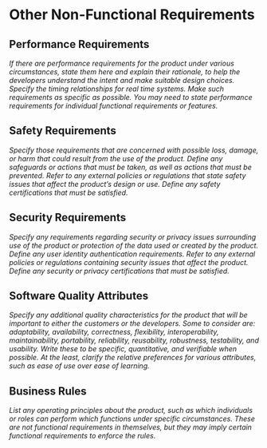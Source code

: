 Other Non-Functional Requirements
================================

Performance Requirements
------------------------

*If there are performance requirements for the product under various circumstances,
state them here and explain their rationale, to help the developers understand the
intent and make suitable design choices. Specify the timing relationships for real
time systems. Make such requirements as specific as possible. You may need to state
performance requirements for individual functional requirements or features.*

Safety Requirements
-------------------

*Specify those requirements that are concerned with possible loss, damage, or harm
that could result from the use of the product. Define any safeguards or actions that
must be taken, as well as actions that must be prevented. Refer to any external
policies or regulations that state safety issues that affect the product’s design or
use. Define any safety certifications that must be satisfied.*

Security Requirements
---------------------

*Specify any requirements regarding security or privacy issues surrounding use of
the product or protection of the data used or created by the product. Define any user
identity authentication requirements. Refer to any external policies or regulations
containing security issues that affect the product. Define any security or privacy
certifications that must be satisfied.*

Software Quality Attributes
---------------------------

*Specify any additional quality characteristics for the product that will be important
to either the customers or the developers. Some to consider are: adaptability,
availability, correctness, flexibility, interoperability, maintainability, portability,
reliability, reusability, robustness, testability, and usability. Write these to be
specific, quantitative, and verifiable when possible. At the least, clarify the
relative preferences for various attributes, such as ease of use over ease of learning.*

Business Rules
--------------

*List any operating principles about the product, such as which individuals or roles
can perform which functions under specific circumstances. These are not functional
requirements in themselves, but they may imply certain functional requirements to
enforce the rules.*
